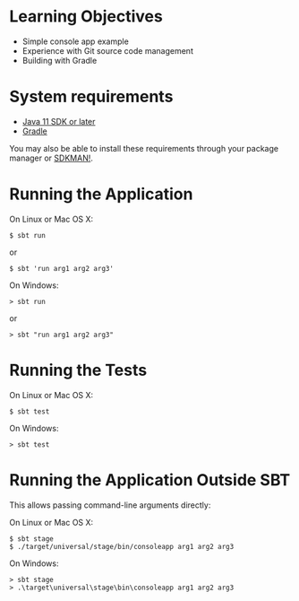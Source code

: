 # Learning Objectives

* Simple console app example
* Experience with Git source code management
* Building with Gradle

# System requirements

* [Java 11 SDK or later](https://www.oracle.com/java/technologies/javase-jdk11-downloads.html)
* [Gradle](https://gradle.org/)

You may also be able to install these requirements through your package manager or [SDKMAN!](https://sdkman.io/).


# Running the Application

On Linux or Mac OS X:

    $ sbt run

or

    $ sbt 'run arg1 arg2 arg3'

On Windows:

    > sbt run

or

    > sbt "run arg1 arg2 arg3"

# Running the Tests

On Linux or Mac OS X:

    $ sbt test

On Windows:

    > sbt test

# Running the Application Outside SBT

This allows passing command-line arguments directly:

On Linux or Mac OS X:

    $ sbt stage
    $ ./target/universal/stage/bin/consoleapp arg1 arg2 arg3

On Windows:

    > sbt stage
    > .\target\universal\stage\bin\consoleapp arg1 arg2 arg3
